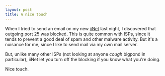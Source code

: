 ```yaml
---
layout: post
title: A nice touch
---
```


When I tried to send an email on my new [iiNet][1] last night, I
discovered that outgoing port 25 was blocked. This is quite common
with ISPs, since it tends to prevent a good deal of spam and other
malware activity. But it's a nuisance for me, since I like to send
mail via my own mail server.

[1]: http://www.iinet.net.au/

But, unlike many other ISPs (not looking at anyone *cough* bigpond in
particular), iiNet let you turn off the blocking if you know what
you're doing.

Nice touch.
